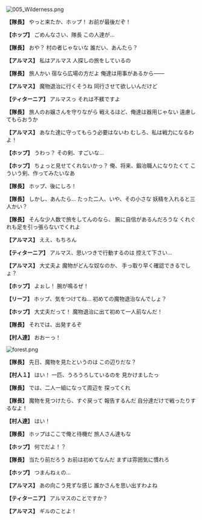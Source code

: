 
![005_Wilderness.png](../images/backgrounds/005_Wilderness.png)

**【隊長】**
やっと来たか、ホップ！
お前が最後だぞ！

**【ホップ】**
ごめんなさい、隊長
この人達が…

**【隊長】**
おや？
村の者じゃないな
誰だい、あんたら？

**【アルマス】**
私はアルマス
人探しの旅をしているの

**【隊長】**
旅人かい
宿なら広場の方だよ
俺達は用事があるから――

**【アルマス】**
魔物退治に行くそうね
同行させて欲しいんだけど

**【ティターニア】**
アルマスっ
それは不躾ですよ

**【隊長】**
旅人のお嬢さんを守りながら
戦えるほど、俺達は器用じゃない
遠慮してもらおうか

**【アルマス】**
あなた達に守ってもらう必要はないわ
むしろ、私は戦力になるわよ！

**【ホップ】**
うわっ？
その剣、すごいな…

**【ホップ】**
ちょっと見せてくれないかっ？
俺、将来、鍛冶職人になりたくて
こういう剣、作ってみたいなあ

**【隊長】**
ホップ、後にしろ！

**【隊長】**
しかし、あんたら…
たった二人、いや、その小さな
妖精を入れると三人かい？

**【隊長】**
そんな少人数で旅をしてんのなら、
腕に自信があるんだろうな
くれぐれも足を引っ張らないでくれよ

**【アルマス】**
ええ、もちろん

**【ティターニア】**
アルマス、思いつきで行動するのは
控えて下さい…

**【アルマス】**
大丈夫よ
魔物がどんな奴なのか、
手っ取り早く確認できるでしょ？

**【ホップ】**
よぉし！
腕が鳴るぜ！

**【リーフ】**
ホップ、気をつけてね…
初めての魔物退治なんでしょ？

**【ホップ】**
大丈夫だって！
魔物退治に出て初めて一人前なんだ！

**【隊長】**
それでは、出発するぞ

**【村人達】**
おおーっ！

![forest.png](../images/backgrounds/forest.png)

**【隊長】**
先日、魔物を見たというのは
この辺りだな？

**【村人１】**
はい！
一匹、うろうろしているのを
見かけましたっ

**【隊長】**
では、二人一組になって周辺を
探ってくれ

**【隊長】**
魔物を見つけたら、すぐ戻って
報告するんだ
自分達だけで戦ったりするなよ！

**【村人達】**
はい！

**【隊長】**
ホップはここで俺と待機だ
旅人さん達もな

**【ホップ】**
何でだよ！？

**【隊長】**
当たり前だろう
お前は初めてなんだ
まずは雰囲気に慣れろ

**【ホップ】**
つまんねぇの…

**【アルマス】**
あの向こう見ずな感じ
誰かさんを思い出すわよね

**【ティターニア】**
アルマスのことですか？

**【アルマス】**
ギルのことよ！